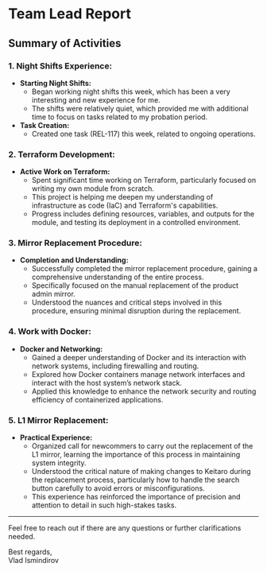 # Team Lead Report

## Summary of Activities

### 1. Night Shifts Experience:
   - **Starting Night Shifts:**
     - Began working night shifts this week, which has been a very interesting and new experience for me.
     - The shifts were relatively quiet, which provided me with additional time to focus on tasks related to my probation period.
   - **Task Creation:**
     - Created one task (REL-117) this week, related to ongoing operations.

### 2. Terraform Development:
   - **Active Work on Terraform:**
     - Spent significant time working on Terraform, particularly focused on writing my own module from scratch.
     - This project is helping me deepen my understanding of infrastructure as code (IaC) and Terraform's capabilities.
     - Progress includes defining resources, variables, and outputs for the module, and testing its deployment in a controlled environment.

### 3. Mirror Replacement Procedure:
   - **Completion and Understanding:**
     - Successfully completed the mirror replacement procedure, gaining a comprehensive understanding of the entire process.
     - Specifically focused on the manual replacement of the product admin mirror.
     - Understood the nuances and critical steps involved in this procedure, ensuring minimal disruption during the replacement.

### 4. Work with Docker:
   - **Docker and Networking:**
     - Gained a deeper understanding of Docker and its interaction with network systems, including firewalling and routing.
     - Explored how Docker containers manage network interfaces and interact with the host system’s network stack.
     - Applied this knowledge to enhance the network security and routing efficiency of containerized applications.

### 5. L1 Mirror Replacement:
   - **Practical Experience:**
     - Organized call for newcommers to carry out the replacement of the L1 mirror, learning the importance of this process in maintaining system integrity.
     - Understood the critical nature of making changes to Keitaro during the replacement process, particularly how to handle the search button carefully to avoid errors or misconfigurations.
     - This experience has reinforced the importance of precision and attention to detail in such high-stakes tasks.

---

Feel free to reach out if there are any questions or further clarifications needed.

Best regards,  
Vlad Ismindirov